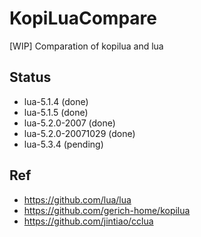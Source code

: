 # KopiLuaCompare
[WIP] Comparation of kopilua and lua  

## Status    
* lua-5.1.4 (done)  
* lua-5.1.5 (done)  
* lua-5.2.0-2007 (done)  
* lua-5.2.0-20071029 (done)  
* lua-5.3.4 (pending)    

## Ref  
* https://github.com/lua/lua  
* https://github.com/gerich-home/kopilua  
* https://github.com/jintiao/cclua  
